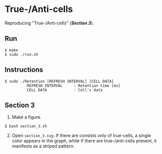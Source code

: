# True-/Anti-cells
Reproducing "True-/Anti-cells" (***Section 3***).

## Run
```
$ make
$ sudo ./run.sh
```

## Instructions
```
$ sudo ./Retention [REFRESH INTERVAL] [CELL DATA]
          REFRESH INTERVAL     : Retention time [ms]
          CELL DATA            : Cell's data 
```

## Section 3
1. Make a figure.
```
$ bash section_3.sh
```

2. Open `section_3.svg`. If there are consists only of true-cells, a single color appears in the graph, while if there are true-/anti-cells present, it manifests as a striped pattern.


